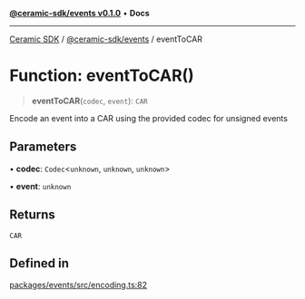 [**@ceramic-sdk/events v0.1.0**](../README.md) • **Docs**

***

[Ceramic SDK](../../../README.md) / [@ceramic-sdk/events](../README.md) / eventToCAR

# Function: eventToCAR()

> **eventToCAR**(`codec`, `event`): `CAR`

Encode an event into a CAR using the provided codec for unsigned events

## Parameters

• **codec**: `Codec`\<`unknown`, `unknown`, `unknown`\>

• **event**: `unknown`

## Returns

`CAR`

## Defined in

[packages/events/src/encoding.ts:82](https://github.com/ceramicstudio/ceramic-sdk/blob/08d58118912aa26627dbf829b08a7b8bc9962e2e/packages/events/src/encoding.ts#L82)

